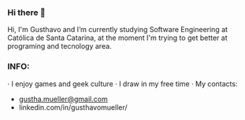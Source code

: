 ### Hi there 👋

<!--
**GhMueller/GhMueller** is a ✨ _special_ ✨ repository because its `README.md` (this file) appears on your GitHub profile.

Here are some ideas to get you started:

- 🔭 I’m currently working on ...
- 🌱 I’m currently learning ...
- 👯 I’m looking to collaborate on ...
- 🤔 I’m looking for help with ...
- 💬 Ask me about ...
- 📫 How to reach me: ...
- 😄 Pronouns: ...
- ⚡ Fun fact: ...
-->

Hi, I'm Gusthavo and I’m currently studying Software Engineering at Católica de Santa Catarina, at the moment I'm trying to get better at programing and tecnology area.

### INFO:

· I enjoy games and geek culture
· I draw in my free time
· My contacts: 
 - gustha.mueller@gmail.com
 - linkedin.com/in/gusthavomueller/
